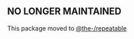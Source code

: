 ## NO LONGER MAINTAINED

This package moved to [@the-/repeatable](https://www.npmjs.com/package/@the-/repeatable)
      